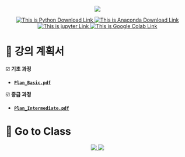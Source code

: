 <p align='center'>
    <img src="https://capsule-render.vercel.app/api?type=waving&color=auto&height=300&section=header&text=PYTHON-EDU%20&fontSize=90&animation=fadeIn&fontAlignY=38&desc=2025%2009.19~&descAlignY=51&descAlign=70&"/>
</p>

<p align='center'>
   <a href="https://www.python.org/downloads/">
      <img src="https://img.shields.io/badge/Python-3776AB?&style=flat&logo=Python&logoColor=white" alt="This is Python Download Link"/>
   </a>
   <a href="https://www.anaconda.com/download/">
    <img src="https://img.shields.io/badge/Anaconda-44A833?&style=flat&logo=anaconda&logoColor=white" alt="This is Anaconda Download Link"/>
   </a>
   <a href="https://jupyter.org/">
    <img src="https://img.shields.io/badge/jupyter-F37626?&style=flat&logo=jupyter&logoColor=white" alt="This is jupyter Link"/>
   </a>
   <a href="https://colab.google/">
    <img src="https://img.shields.io/badge/Google%20Colab-F9AB00?&style=flat&logo=googlecolab&logoColor=white" alt="This is Google Colab Link"/>
   </a>
</p>

# 📄 강의 계획서
☑️  **기초 과정**
   - [**`Plan_Basic.pdf`**](https://github.com/JSeong2024/2025-MYPAUL-PYTHONEDU/blob/main/PYTHON-2025-09/Plan_Basic.pdf)

☑️  **중급 과정**
   - [**`Plan_Intermediate.pdf`**](https://github.com/JSeong2024/2025-MYPAUL-PYTHONEDU/blob/main/PYTHON-2025-09/Plan_Intermediate.pdf)

# 🚀 Go to Class


<p align='center'>
   <a href="https://github.com/JSeong2024/2025-MYPAUL-PYTHONEDU/tree/main/PYTHON-2025-09/Basic">
      <img src="https://capsule-render.vercel.app/api?type=rect&color=gradient&text=%20%20기초과정%20%20&fontAlign=30&fontSize=30&textBg=true&desc=Python%20%27Basic%27%20Class&descAlign=60&descAlignY=50"/>
   </a>
   
   <a href="https://github.com/JSeong2024/2025-MYPAUL-PYTHONEDU/tree/main/PYTHON-2025-09/Intermediate">
      <img src="https://capsule-render.vercel.app/api?type=rect&color=gradient&text=%20%20중급과정%20%20&fontAlign=30&fontSize=30&textBg=true&desc=Python%20%27Intermediate%27%20Class&descAlign=60&descAlignY=50"/>
   </a>
</p>
